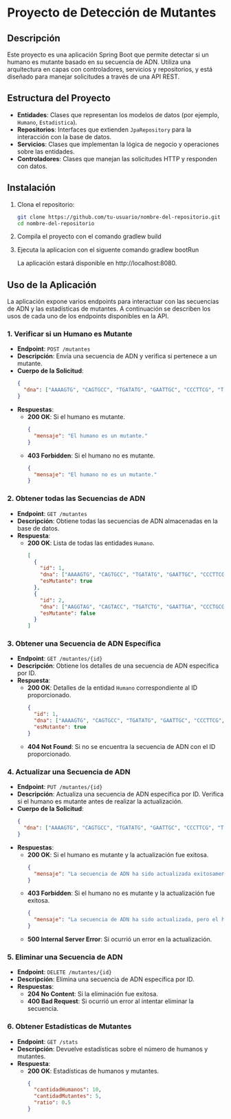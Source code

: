 # Proyecto de Detección de Mutantes

## Descripción

Este proyecto es una aplicación Spring Boot que permite detectar si un humano es mutante basado en su secuencia de ADN. Utiliza una arquitectura en capas con controladores, servicios y repositorios, y está diseñado para manejar solicitudes a través de una API REST.

## Estructura del Proyecto

- **Entidades**: Clases que representan los modelos de datos (por ejemplo, `Humano`, `Estadistica`).
- **Repositorios**: Interfaces que extienden `JpaRepository` para la interacción con la base de datos.
- **Servicios**: Clases que implementan la lógica de negocio y operaciones sobre las entidades.
- **Controladores**: Clases que manejan las solicitudes HTTP y responden con datos.

## Instalación

1. Clona el repositorio:

   ```bash
   git clone https://github.com/tu-usuario/nombre-del-repositorio.git
   cd nombre-del-repositorio
2. Compila el proyecto con el comando
   gradlew build
3. Ejecuta la aplicacion con el siguente comando
   gradlew bootRun

   La aplicación estará disponible en http://localhost:8080.

## Uso de la Aplicación

La aplicación expone varios endpoints para interactuar con las secuencias de ADN y las estadísticas de mutantes. A continuación se describen los usos de cada uno de los endpoints disponibles en la API.

### 1. Verificar si un Humano es Mutante

- **Endpoint**: `POST /mutantes`
- **Descripción**: Envía una secuencia de ADN y verifica si pertenece a un mutante.
- **Cuerpo de la Solicitud**:
    ```json
    {
      "dna": ["AAAAGTG", "CAGTGCC", "TGATATG", "GAATTGC", "CCCTTCG", "TGACTTG", "CACTACG"]
    }
    ```
- **Respuestas**:
    - **200 OK**: Si el humano es mutante.
        ```json
        {
          "mensaje": "El humano es un mutante."
        }
        ```
    - **403 Forbidden**: Si el humano no es mutante.
        ```json
        {
          "mensaje": "El humano no es un mutante."
        }
        ```

### 2. Obtener todas las Secuencias de ADN

- **Endpoint**: `GET /mutantes`
- **Descripción**: Obtiene todas las secuencias de ADN almacenadas en la base de datos.
- **Respuesta**:
    - **200 OK**: Lista de todas las entidades `Humano`.
        ```json
        [
          {
            "id": 1,
            "dna": ["AAAAGTG", "CAGTGCC", "TGATATG", "GAATTGC", "CCCTTCG", "TGACTTG", "CACTACG"],
            "esMutante": true
          },
          {
            "id": 2,
            "dna": ["AAGGTAG", "CAGTACC", "TGATCTG", "GAATTGA", "CCCTGCG", "TGACTTG", "CACTAGC"],
            "esMutante": false
          }
        ]
        ```

### 3. Obtener una Secuencia de ADN Específica

- **Endpoint**: `GET /mutantes/{id}`
- **Descripción**: Obtiene los detalles de una secuencia de ADN específica por ID.
- **Respuesta**:
    - **200 OK**: Detalles de la entidad `Humano` correspondiente al ID proporcionado.
        ```json
        {
          "id": 1,
          "dna": ["AAAAGTG", "CAGTGCC", "TGATATG", "GAATTGC", "CCCTTCG", "TGACTTG", "CACTACG"],
          "esMutante": true
        }
        ```
    - **404 Not Found**: Si no se encuentra la secuencia de ADN con el ID proporcionado.

### 4. Actualizar una Secuencia de ADN

- **Endpoint**: `PUT /mutantes/{id}`
- **Descripción**: Actualiza una secuencia de ADN específica por ID. Verifica si el humano es mutante antes de realizar la actualización.
- **Cuerpo de la Solicitud**:
    ```json
    {
      "dna": ["AAAAGTG", "CAGTGCC", "TGATATG", "GAATTGC", "CCCTTCG", "TGACTTG", "CACTACG"]
    }
    ```
- **Respuestas**:
    - **200 OK**: Si el humano es mutante y la actualización fue exitosa.
        ```json
        {
          "mensaje": "La secuencia de ADN ha sido actualizada exitosamente."
        }
        ```
    - **403 Forbidden**: Si el humano no es mutante y la actualización fue exitosa.
        ```json
        {
          "mensaje": "La secuencia de ADN ha sido actualizada, pero el humano no es mutante."
        }
        ```
    - **500 Internal Server Error**: Si ocurrió un error en la actualización.

### 5. Eliminar una Secuencia de ADN

- **Endpoint**: `DELETE /mutantes/{id}`
- **Descripción**: Elimina una secuencia de ADN específica por ID.
- **Respuestas**:
    - **204 No Content**: Si la eliminación fue exitosa.
    - **400 Bad Request**: Si ocurrió un error al intentar eliminar la secuencia.

### 6. Obtener Estadísticas de Mutantes

- **Endpoint**: `GET /stats`
- **Descripción**: Devuelve estadísticas sobre el número de humanos y mutantes.
- **Respuesta**:
    - **200 OK**: Estadísticas de humanos y mutantes.
        ```json
        {
          "cantidadHumanos": 10,
          "cantidadMutantes": 5,
          "ratio": 0.5
        }
        ```
